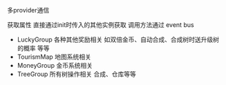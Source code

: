 <!--
 * @Description: 
 * @Author:  bean^ <bean_4@163.com>
 * @Date: 2020-03-01 22:03:28
 * @LastEditors:  bean^ <bean_4@163.com>
 * @LastEditTime: 2020-03-11 11:27:52
 -->
多provider通信

获取属性 直接通过init时传入的其他实例获取
调用方法通过 event bus

- LuckyGroup 各种其他奖励相关 如双倍金币、自动合成、合成树时送升级树的概率 等等
- TourismMap 地图系统相关
- MoneyGroup 金币系统相关
- TreeGroup 所有树操作相关 合成、仓库等等